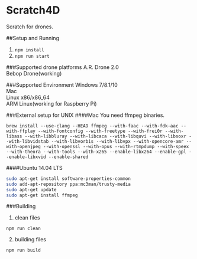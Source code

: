 # Scratch4D
Scratch for drones.

##Setup and Running
1. ```npm install```  
3. ```npm run start```

###Supported drone platforms
A.R. Drone 2.0  
Bebop Drone(working)

###Supported Environment
Windows 7/8.1/10    
Mac  
Linux x86/x86_64  
ARM Linux(working for Raspberry Pi)  

###External setup for UNIX
####Mac
You need ffmpeg binaries.    
```
brew install --use-clang --HEAD ffmpeg --with-faac --with-fdk-aac --with-ffplay --with-fontconfig --with-freetype --with-frei0r --with-libass --with-libbluray --with-libcaca --with-libquvi --with-libsoxr --with-libvidstab --with-libvorbis --with-libvpx --with-opencore-amr --with-openjpeg --with-openssl --with-opus --with-rtmpdump --with-speex --with-theora --with-tools --with-x265 --enable-libx264 --enable-gpl --enable-libxvid --enable-shared
```  
####Ubuntu 14.04 LTS
```bash
sudo apt-get install software-properties-common    
sudo add-apt-repository ppa:mc3man/trusty-media  
sudo apt-get update  
sudo apt-get install ffmpeg
```  


###Building
1. clean files  
```
npm run clean
```


2. building files
```
npm run build
```    
